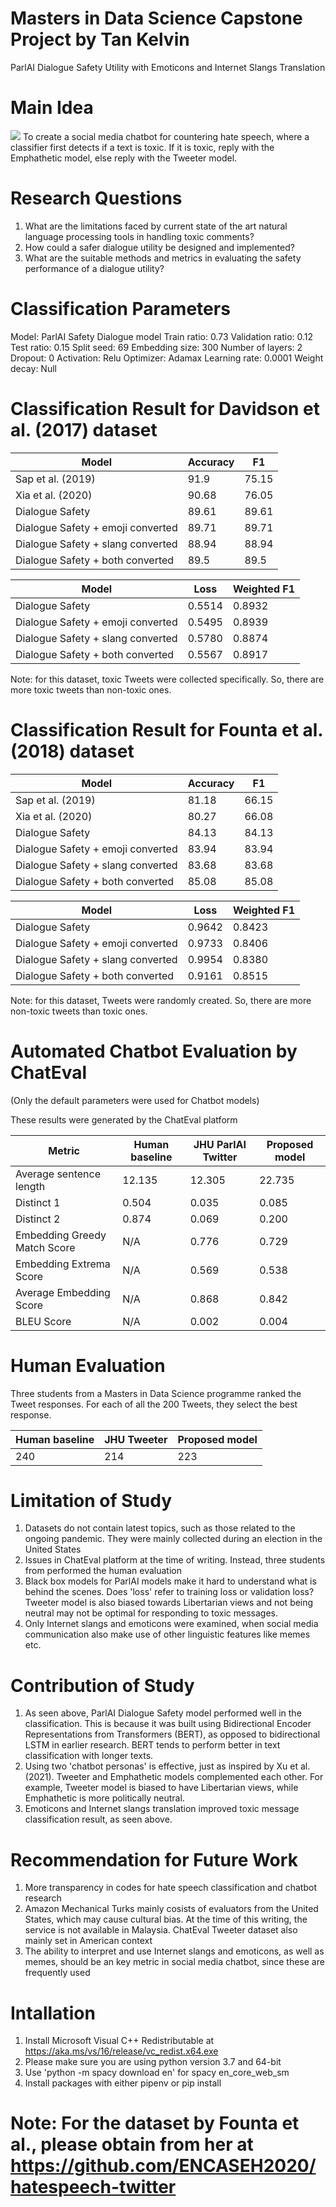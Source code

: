 # Masters in Data Science Capstone Project by Tan Kelvin

ParlAI Dialogue Safety Utility with Emoticons and Internet Slangs Translation

# Main Idea
<img
src="https://github.com/nopynospy/parl-ai/blob/colab_branch/flowcharts/chatbotflow.png"
raw=true
/>
To create a social media chatbot for countering hate speech, where a classifier first detects if a text is toxic. If it is toxic, reply with the Emphathetic model, else reply with the Tweeter model.

# Research Questions
1.	What are the limitations faced by current state of the art natural language processing tools in handling toxic comments?
2.	How could a safer dialogue utility be designed and implemented?
3.	What are the suitable methods and metrics in evaluating the safety performance of a dialogue utility?

# Classification Parameters

Model: ParlAI Safety Dialogue model
Train ratio: 0.73
Validation ratio: 0.12
Test ratio: 0.15
Split seed: 69
Embedding size: 300
Number of layers: 2
Dropout: 0
Activation: Relu
Optimizer: Adamax
Learning rate: 0.0001
Weight decay: Null

# Classification Result for Davidson et al. (2017) dataset

| Model  | Accuracy | F1 |
| ------------- | ------------- | ------------- |
| Sap et al. (2019)  | 91.9  | 75.15  |
| Xia et al. (2020)  | 90.68  | 76.05  |
| Dialogue Safety  | 89.61  | 89.61  |
| Dialogue Safety + emoji converted  | 89.71  | 89.71  |
| Dialogue Safety + slang converted | 88.94  | 88.94  |
| Dialogue Safety + both converted  | 89.5  | 89.5  |

| Model  | Loss | Weighted F1 |
| ------------- | ------------- | ------------- |
| Dialogue Safety  | 0.5514  | 0.8932  |
| Dialogue Safety + emoji converted  | 0.5495  | 0.8939  |
| Dialogue Safety + slang converted | 0.5780  | 0.8874  |
| Dialogue Safety + both converted  | 0.5567  | 0.8917  |

Note: for this dataset, toxic Tweets were collected specifically. So, there are more toxic tweets than non-toxic ones.

# Classification Result for Founta et al. (2018) dataset

| Model  | Accuracy | F1 |
| ------------- | ------------- | ------------- |
| Sap et al. (2019)  | 81.18  | 66.15  |
| Xia et al. (2020)  | 80.27  | 66.08  |
| Dialogue Safety  | 84.13  | 84.13  |
| Dialogue Safety + emoji converted  | 83.94  | 83.94  |
| Dialogue Safety + slang converted | 83.68  | 83.68  |
| Dialogue Safety + both converted  | 85.08  | 85.08  |

| Model  | Loss | Weighted F1 |
| ------------- | ------------- | ------------- |
| Dialogue Safety  | 0.9642  | 0.8423  |
| Dialogue Safety + emoji converted  | 0.9733  | 0.8406  |
| Dialogue Safety + slang converted | 0.9954  | 0.8380  |
| Dialogue Safety + both converted  | 0.9161  | 0.8515  |

Note: for this dataset, Tweets were randomly created. So, there are more non-toxic tweets than toxic ones.

# Automated Chatbot Evaluation by ChatEval

(Only the default parameters were used for Chatbot models)

These results were generated by the ChatEval platform

| Metric  | Human baseline | JHU ParlAI Twitter | Proposed model |
| ------------- | ------------- | ------------- | ------------- |
| Average sentence length  | 12.135  | 12.305  | 22.735  |
| Distinct 1  | 0.504  | 0.035  | 0.085  |
| Distinct 2  | 0.874  | 0.069  | 0.200  |
| Embedding Greedy Match Score  | N/A  | 0.776  | 0.729  |
| Embedding Extrema Score  | N/A  | 0.569  | 0.538  |
| Average Embedding Score  | N/A  | 0.868  | 0.842  |
| BLEU Score  | N/A  | 0.002  | 0.004  |

# Human Evaluation

Three students from a Masters in Data Science programme ranked the Tweet responses. For each of all the 200 Tweets, they select the best response.

| Human baseline  | JHU Tweeter | Proposed model |
| ------------- | ------------- | ------------- |
| 240  | 214  | 223  |

# Limitation of Study

1. Datasets do not contain latest topics, such as those related to the ongoing pandemic. They were mainly collected during an election in the United States
2. Issues in ChatEval platform at the time of writing. Instead, three students from performed the human evaluation
3. Black box models for ParlAI models make it hard to understand what is behind the scenes. Does 'loss' refer to training loss or validation loss? Tweeter model is also biased towards Libertarian views and not being neutral may not be optimal for responding to toxic messages.
4. Only Internet slangs and emoticons were examined, when social media communication also make use of other linguistic features like memes etc.

# Contribution of Study

1. As seen above, ParlAI Dialogue Safety model performed well in the classification. This is because it was built using Bidirectional Encoder Representations from Transformers (BERT), as opposed to bidirectional LSTM in earlier research. BERT tends to perform better in text classification with longer texts.
2. Using two 'chatbot personas' is effective, just as inspired by Xu et al. (2021). Tweeter and Emphathetic models complemented each other. For example, Tweeter model is biased to have Libertarian views, while Emphathetic is more politically neutral.
3. Emoticons and Internet slangs translation improved toxic message classification result, as seen above.

# Recommendation for Future Work

1. More transparency in codes for hate speech classification and chatbot research
2. Amazon Mechanical Turks mainly cosists of evaluators from the United States, which may cause cultural bias. At the time of this writing, the service is not available in Malaysia. ChatEval Tweeter dataset also mainly set in American context
3. The ability to interpret and use Internet slangs and emoticons, as well as memes, should be an key metric in social media chatbot, since these are frequently used

# Intallation
1. Install Microsoft Visual C++ Redistributable at https://aka.ms/vs/16/release/vc_redist.x64.exe
2. Please make sure you are using python version 3.7 and 64-bit
3. Use 'python -m spacy download en' for spacy en_core_web_sm
4. Install packages with either pipenv or pip install

# Note: For the dataset by Founta et al., please obtain from her at https://github.com/ENCASEH2020/hatespeech-twitter